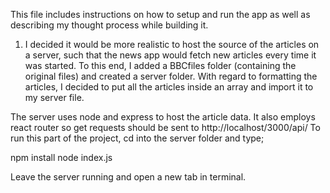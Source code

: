 This file includes instructions on how to setup and run the app as well as describing my thought process while building it.


1. I decided it would be more realistic to host the source of the articles on a server, such that the news app would fetch new articles every time it was started. To this end, I added a BBCfiles folder (containing the original files) and created a server folder.
With regard to formatting the articles, I decided to put all the articles inside an array and import it to my server file.

The server uses node and express to host the article data. It also employs react router so get requests should be sent to http://localhost/3000/api/
To run this part of the project, cd into the server folder and type;

npm install
node index.js

Leave the server running and open a new tab in terminal.
